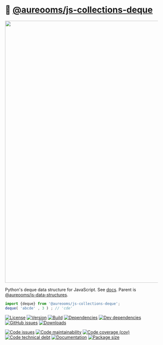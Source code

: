 :snake: [@aureooms/js-collections-deque](https://aureooms.github.io/js-collections-deque)
==

<img src="https://wallazee.global.ssl.fastly.net/images/variant/20130718-89a718ff85be19c11c3b23029d6df275c65dd9a127126bc96e1924b-1024.png" width="864">

Python's deque data structure for JavaScript.
See [docs](https://aureooms.github.io/js-collections-deque).
Parent is [@aureooms/js-data-structures](https://github.com/aureooms/js-data-structures).

```js
import {deque} from '@aureooms/js-collections-deque';
deque( 'abcde' , 3 ) ; // 'cde'
```

[![License](https://img.shields.io/github/license/aureooms/js-collections-deque.svg)](https://raw.githubusercontent.com/aureooms/js-collections-deque/main/LICENSE)
[![Version](https://img.shields.io/npm/v/@aureooms/js-collections-deque.svg)](https://www.npmjs.org/package/@aureooms/js-collections-deque)
[![Build](https://img.shields.io/travis/aureooms/js-collections-deque/main.svg)](https://travis-ci.com/aureooms/js-collections-deque/branches)
[![Dependencies](https://img.shields.io/david/aureooms/js-collections-deque.svg)](https://david-dm.org/aureooms/js-collections-deque)
[![Dev dependencies](https://img.shields.io/david/dev/aureooms/js-collections-deque.svg)](https://david-dm.org/aureooms/js-collections-deque?type=dev)
[![GitHub issues](https://img.shields.io/github/issues/aureooms/js-collections-deque.svg)](https://github.com/aureooms/js-collections-deque/issues)
[![Downloads](https://img.shields.io/npm/dm/@aureooms/js-collections-deque.svg)](https://www.npmjs.org/package/@aureooms/js-collections-deque)

[![Code issues](https://img.shields.io/codeclimate/issues/aureooms/js-collections-deque.svg)](https://codeclimate.com/github/aureooms/js-collections-deque/issues)
[![Code maintainability](https://img.shields.io/codeclimate/maintainability/aureooms/js-collections-deque.svg)](https://codeclimate.com/github/aureooms/js-collections-deque/trends/churn)
[![Code coverage (cov)](https://img.shields.io/codecov/c/gh/aureooms/js-collections-deque/main.svg)](https://codecov.io/gh/aureooms/js-collections-deque)
[![Code technical debt](https://img.shields.io/codeclimate/tech-debt/aureooms/js-collections-deque.svg)](https://codeclimate.com/github/aureooms/js-collections-deque/trends/technical_debt)
[![Documentation](https://aureooms.github.io/js-collections-deque/badge.svg)](https://aureooms.github.io/js-collections-deque/source.html)
[![Package size](https://img.shields.io/bundlephobia/minzip/@aureooms/js-collections-deque)](https://bundlephobia.com/result?p=@aureooms/js-collections-deque)
